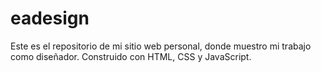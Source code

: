 # eadesign
Este es el repositorio de mi sitio web personal, donde muestro mi trabajo como diseñador. Construido con HTML, CSS y JavaScript.

